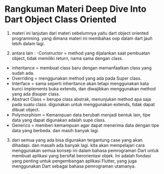 # Rangkuman Materi Deep Dive Into Dart Object Class Oriented

1. materi ini lanjutan dari materi sebelumnya yaitu dart object oriented programming. yang dimana materi ini membahas oop dalam dart jauh lebih dalam lagi.

2. antara lain :
-Constructor = method yang dijalankan saat pembuatan object, tidak memiliki return, nama sama dengan class.
- inheritance = membuat class baru dengan memanfaatkan class yang sudah ada.
- Overriding = menggunakan method yang ada pada Super class.
- Interface = sama seperti inheritance akan tetapi menggunakan kata kunci implements buka extends, dan diwajibkan menggunakan method yang ada disuper class.
- Abstract Class = berupa class abstrak, menunjukan method apa saja pada suatu class. digunakan untuk menggunakan extends, tidak dapat dibuat object.
- Polymorphism = Kemampuan data berubah menjadi bentuk lain, tipe data yang dapat digunakan adalah supe class.
- Generics = memberi kemampuan agar dapat menerima data dengan tipe data yang berbeda.
dan masih banyak lagi.

3. dari semua yang ada bisa digunakan tergantung case yang akan dihadapi. dan masaih ada banyak lagi. kita akan mempelajari cara menggunakan semua konsep ini dalam bahasa pemrograman Dart untuk membuat aplikasi yang bersifat berorientasi objek. Ini adalah fondasi yang penting untuk pengembangan aplikasi Flutter, yang juga menggunakan Dart sebagai bahasa pemrograman utamanya.